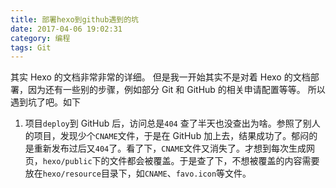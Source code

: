 ```yaml
---
title: 部署hexo到github遇到的坑
date: 2017-04-06 19:02:31
category: 编程
tags: Git
---
```

其实 Hexo 的文档非常非常的详细。
但是我一开始其实不是对着 Hexo 的文档部署，因为还有一些别的步骤，例如部分 Git 和 GitHub 的相关申请配置等等。
所以遇到坑了吧。如下
1. 项目`deploy`到 GitHub 后，访问总是`404`
查了半天也没查出为啥。参照了别人的项目，发现少个`CNAME`文件，于是在 GitHub 加上去，结果成功了。郁闷的是重新发布过后又`404`了。看了下，`CNAME`文件又消失了。才想到每次生成网页，`hexo/public`下的文件都会被覆盖。于是查了下，不想被覆盖的内容需要放在`hexo/resource`目录下，如`CNAME`、`favo.icon`等文件。